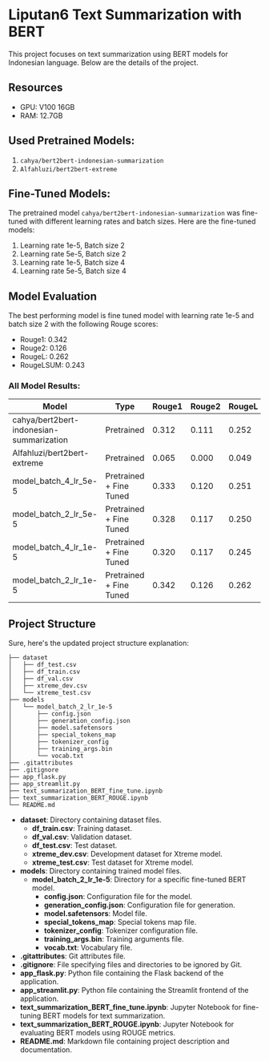 # Liputan6 Text Summarization with BERT

This project focuses on text summarization using BERT models for Indonesian language. Below are the details of the project.

## Resources
- GPU: V100 16GB
- RAM: 12.7GB

## Used Pretrained Models:

1. `cahya/bert2bert-indonesian-summarization`
2. `Alfahluzi/bert2bert-extreme`

## Fine-Tuned Models:

The pretrained model `cahya/bert2bert-indonesian-summarization` was fine-tuned with different learning rates and batch sizes. Here are the fine-tuned models:

1. Learning rate 1e-5, Batch size 2
2. Learning rate 5e-5, Batch size 2
3. Learning rate 1e-5, Batch size 4
4. Learning rate 5e-5, Batch size 4

## Model Evaluation

The best performing model is fine tuned model with learning rate 1e-5 and batch size 2 with the following Rouge scores:

- Rouge1: 0.342
- Rouge2: 0.126
- RougeL: 0.262
- RougeLSUM: 0.243

### All Model Results:

| Model                                          | Type                    | Rouge1 | Rouge2 | RougeL | RougeLSUM |
|------------------------------------------------|-------------------------|--------|--------|--------|-----------|
| cahya/bert2bert-indonesian-summarization      | Pretrained              | 0.312  | 0.111  | 0.252  | 0.225     |
| Alfahluzi/bert2bert-extreme                   | Pretrained              | 0.065  | 0.000  | 0.049  | 0.038     |
| model_batch_4_lr_5e-5                         | Pretrained + Fine Tuned | 0.333  | 0.120  | 0.251  | 0.235     |
| model_batch_2_lr_5e-5                         | Pretrained + Fine Tuned | 0.328  | 0.117  | 0.250  | 0.232     |
| model_batch_4_lr_1e-5                         | Pretrained + Fine Tuned | 0.320  | 0.117  | 0.245  | 0.227     |
| model_batch_2_lr_1e-5                         | Pretrained + Fine Tuned | 0.342  | 0.126  | 0.262  | 0.243     |

## Project Structure

Sure, here's the updated project structure explanation:

```
├── dataset
│   ├── df_test.csv
│   ├── df_train.csv
│   ├── df_val.csv
│   ├── xtreme_dev.csv
│   └── xtreme_test.csv
├── models
│   └── model_batch_2_lr_1e-5
│       ├── config.json
│       ├── generation_config.json
│       ├── model.safetensors
│       ├── special_tokens_map
│       ├── tokenizer_config
│       ├── training_args.bin
│       └── vocab.txt
├── .gitattributes
├── .gitignore
├── app_flask.py
├── app_streamlit.py
├── text_summarization_BERT_fine_tune.ipynb
├── text_summarization_BERT_ROUGE.ipynb
└── README.md
```

- **dataset**: Directory containing dataset files.
  - **df_train.csv**: Training dataset.
  - **df_val.csv**: Validation dataset.
  - **df_test.csv**: Test dataset.
  - **xtreme_dev.csv**: Development dataset for Xtreme model.
  - **xtreme_test.csv**: Test dataset for Xtreme model.
- **models**: Directory containing trained model files.
  - **model_batch_2_lr_1e-5**: Directory for a specific fine-tuned BERT model.
    - **config.json**: Configuration file for the model.
    - **generation_config.json**: Configuration file for generation.
    - **model.safetensors**: Model file.
    - **special_tokens_map**: Special tokens map file.
    - **tokenizer_config**: Tokenizer configuration file.
    - **training_args.bin**: Training arguments file.
    - **vocab.txt**: Vocabulary file.
- **.gitattributes**: Git attributes file.
- **.gitignore**: File specifying files and directories to be ignored by Git.
- **app_flask.py**: Python file containing the Flask backend of the application.
- **app_streamlit.py**: Python file containing the Streamlit frontend of the application.
- **text_summarization_BERT_fine_tune.ipynb**: Jupyter Notebook for fine-tuning BERT models for text summarization.
- **text_summarization_BERT_ROUGE.ipynb**: Jupyter Notebook for evaluating BERT models using ROUGE metrics.
- **README.md**: Markdown file containing project description and documentation.